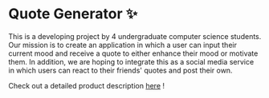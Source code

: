 # Quote Generator ✨
This is a developing project by 4 undergraduate computer science students. 
Our mission is to create an application in which a user can input their
current mood and receive a quote to either enhance their mood or motivate 
them. 
In addition, we are hoping to integrate this as a social media service 
in which users can react to their friends' quotes and post their own.

Check out a detailed product description [here](https://github.com/quote-generator-devs) !
